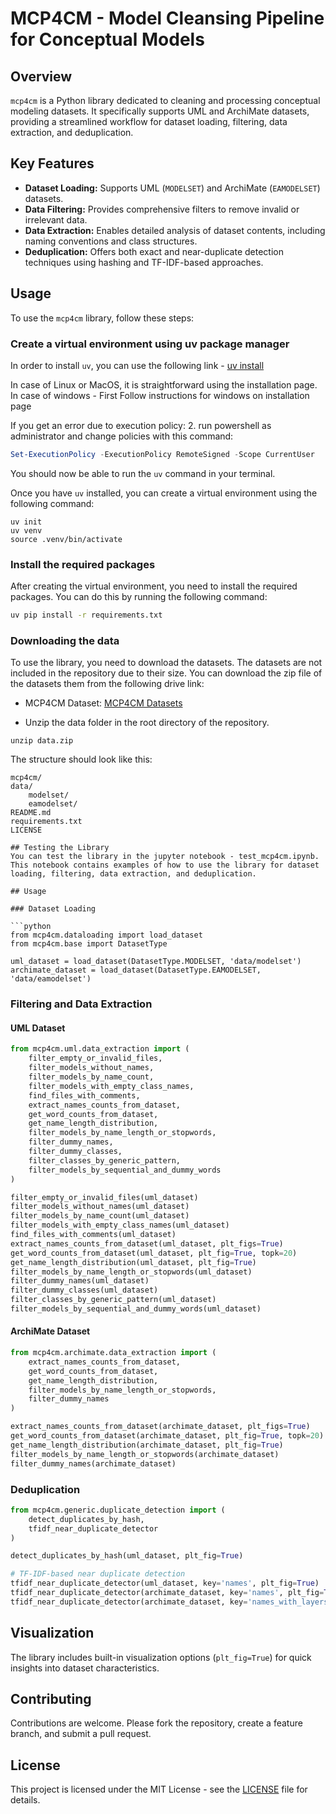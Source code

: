 # MCP4CM - Model Cleansing Pipeline for Conceptual Models

## Overview

`mcp4cm` is a Python library dedicated to cleaning and processing conceptual modeling datasets. It specifically supports UML and ArchiMate datasets, providing a streamlined workflow for dataset loading, filtering, data extraction, and deduplication.

## Key Features

* **Dataset Loading:** Supports UML (`MODELSET`) and ArchiMate (`EAMODELSET`) datasets.
* **Data Filtering:** Provides comprehensive filters to remove invalid or irrelevant data.
* **Data Extraction:** Enables detailed analysis of dataset contents, including naming conventions and class structures.
* **Deduplication:** Offers both exact and near-duplicate detection techniques using hashing and TF-IDF-based approaches.

## Usage

To use the `mcp4cm` library, follow these steps:

### Create a virtual environment using uv package manager

In order to install `uv`, you can use the following link - [uv install](https://docs.astral.sh/uv/getting-started/installation/)

In case of Linux or MacOS, it is straightforward using the installation page.
In case of windows - First Follow instructions for windows on installation page

If you get an error due to execution policy:
2. run powershell as administrator and change policies with this command:
```powershell
Set-ExecutionPolicy -ExecutionPolicy RemoteSigned -Scope CurrentUser
```

You should now be able to run the `uv` command in your terminal.

Once you have `uv` installed, you can create a virtual environment using the following command:

```bash/powershell
uv init
uv venv
source .venv/bin/activate
```

### Install the required packages
After creating the virtual environment, you need to install the required packages. You can do this by running the following command:

```bash
uv pip install -r requirements.txt
```

### Downloading the data
To use the library, you need to download the datasets. The datasets are not included in the repository due to their size. You can download the zip file of the datasets them from the following drive link:
- MCP4CM Dataset: [MCP4CM Datasets](https://drive.google.com/file/d/1ZSTQvsim_sCX76qfx86Df3bHDtFM7tR0/view?usp=sharing)

- Unzip the data folder in the root directory of the repository. 

```
unzip data.zip
```

The structure should look like this:
```
mcp4cm/
data/
    modelset/
    eamodelset/
README.md
requirements.txt
LICENSE

## Testing the Library
You can test the library in the jupyter notebook - test_mcp4cm.ipynb. This notebook contains examples of how to use the library for dataset loading, filtering, data extraction, and deduplication.

## Usage

### Dataset Loading

```python
from mcp4cm.dataloading import load_dataset
from mcp4cm.base import DatasetType

uml_dataset = load_dataset(DatasetType.MODELSET, 'data/modelset')
archimate_dataset = load_dataset(DatasetType.EAMODELSET, 'data/eamodelset')
```

### Filtering and Data Extraction

#### UML Dataset

```python
from mcp4cm.uml.data_extraction import (
    filter_empty_or_invalid_files,
    filter_models_without_names,
    filter_models_by_name_count,
    filter_models_with_empty_class_names,
    find_files_with_comments,
    extract_names_counts_from_dataset,
    get_word_counts_from_dataset,
    get_name_length_distribution,
    filter_models_by_name_length_or_stopwords,
    filter_dummy_names,
    filter_dummy_classes,
    filter_classes_by_generic_pattern,
    filter_models_by_sequential_and_dummy_words
)

filter_empty_or_invalid_files(uml_dataset)
filter_models_without_names(uml_dataset)
filter_models_by_name_count(uml_dataset)
filter_models_with_empty_class_names(uml_dataset)
find_files_with_comments(uml_dataset)
extract_names_counts_from_dataset(uml_dataset, plt_figs=True)
get_word_counts_from_dataset(uml_dataset, plt_fig=True, topk=20)
get_name_length_distribution(uml_dataset, plt_fig=True)
filter_models_by_name_length_or_stopwords(uml_dataset)
filter_dummy_names(uml_dataset)
filter_dummy_classes(uml_dataset)
filter_classes_by_generic_pattern(uml_dataset)
filter_models_by_sequential_and_dummy_words(uml_dataset)
```

#### ArchiMate Dataset

```python
from mcp4cm.archimate.data_extraction import (
    extract_names_counts_from_dataset,
    get_word_counts_from_dataset,
    get_name_length_distribution,
    filter_models_by_name_length_or_stopwords,
    filter_dummy_names
)

extract_names_counts_from_dataset(archimate_dataset, plt_figs=True)
get_word_counts_from_dataset(archimate_dataset, plt_fig=True, topk=20)
get_name_length_distribution(archimate_dataset, plt_fig=True)
filter_models_by_name_length_or_stopwords(archimate_dataset)
filter_dummy_names(archimate_dataset)
```

### Deduplication

```python
from mcp4cm.generic.duplicate_detection import (
    detect_duplicates_by_hash,
    tfidf_near_duplicate_detector
)

detect_duplicates_by_hash(uml_dataset, plt_fig=True)

# TF-IDF-based near duplicate detection
tfidf_near_duplicate_detector(uml_dataset, key='names', plt_fig=True)
tfidf_near_duplicate_detector(archimate_dataset, key='names', plt_fig=True)
tfidf_near_duplicate_detector(archimate_dataset, key='names_with_layers_and_types', plt_fig=True)
```

## Visualization

The library includes built-in visualization options (`plt_fig=True`) for quick insights into dataset characteristics.

## Contributing

Contributions are welcome. Please fork the repository, create a feature branch, and submit a pull request.

## License

This project is licensed under the MIT License - see the [LICENSE](LICENSE) file for details.
```
